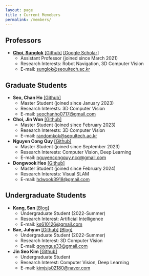 ```yaml
---
layout: page
title : Current Memebers
permalink: /members/
---
```


## Professors
* **[Choi, Sunglok](/sunglok/)** [[Github]](https://github.com/sunglok) [[Google Scholar]](https://scholar.google.com/citations?user=ckeePCMAAAAJ)
  * Assistant Professor (joined since March 2021)
  * Research Interests: Robot Navigation, 3D Computer Vision
  * E-mail: <sunglok@seoultech.ac.kr>



## Graduate Students
* **Seo, Chan Ho** [[Github]](https://github.com/gravity0717)
  * Master Student (joined since January 2023)
  * Research Interests: 3D Computer Vision
  * E-mail: <seochanho0717@gmail.com>
* **Choi, Jin Won** [[Github]](https://github.com/randomwons)
  * Master Student (joined since February 2023)
  * Research Interests: 3D Computer Vision
  * E-mail: <randomkok@seoultech.ac.kr>
* **Nguyen Cong Quy** [[Github]](https://github.com/ncquy)
  * Master Student (joined since September 2023)
  * Research Interests: Computer Vision, Deep Learning
  * E-mail: <nguyencongquy.ncq@gmail.com>
* **Dongwook Heo** [[Github]](https://github.com/dongwookheo)
  * Master Student (joined since February 2024)
  * Research Interests: Visual SLAM
  * E-mail: <hdwook3918@gmail.com>



## Undergraduate Students
* **Kang, San** [[Blog]](https://blog.naver.com/ks610126)
  * Undergraduate Student (2022-Summer)
  * Research Interest: Artificial Intelligence
  * E-mail: <ks610126@gmail.com>
* **Bae, Juhyun** [[Github]](https://github.com/qowngus33) [[Blog]](https://kk-eezz.tistory.com)
  * Undergraduate Student (2022-Summer)
  * Research Interest: 3D Computer Vision
  * E-mail: <qowngus33@gmail.com>
* **Jin Seo Kim** [[Github]](https://github.com/JINSEO2KIM)
  * Undergraduate Student
  * Research Interest: Computer Vision, Deep Learning
  * E-mail: <kimjsjs02180@naver.com>
